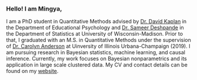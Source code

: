 ### Hello! I am Mingya,
I am a PhD student in Quantitative Methods advised by [Dr. David Kaplan](https://edpsych.education.wisc.edu/fac-staff/kaplan-david/) in the Department of Educational Psychology and [Dr. Sameer Deshpande](https://skdeshpande91.github.io/) in the Department of Statistics at University of Wisconsin-Madison. Prior to that, I graduated with an M.S. in Quantitative Methods under the supervision of [Dr. Carolyn Anderson](https://stat.illinois.edu/directory/profile/cja) at Uinversity of Illinois Urbana-Champaign (2019). 
I am pursuing research in Bayesian statistics, machine learning, and causal inference. Currently, my work focuses on Bayesian nonparametrics and its application in large scale clustered data. My CV and contact details can be found on my [website](https://mhuang233.github.io/).


<!--
**mhuang233/mhuang233** is a ✨ _special_ ✨ repository because its `README.md` (this file) appears on your GitHub profile.

Here are some ideas to get you started:

- 🔭 I’m currently working on ...
- 🌱 I’m currently learning ...
- 👯 I’m looking to collaborate on ...
- 🤔 I’m looking for help with ...
- 💬 Ask me about ...
- 📫 How to reach me: ...
- 😄 Pronouns: ...
- ⚡ Fun fact: ...
-->
